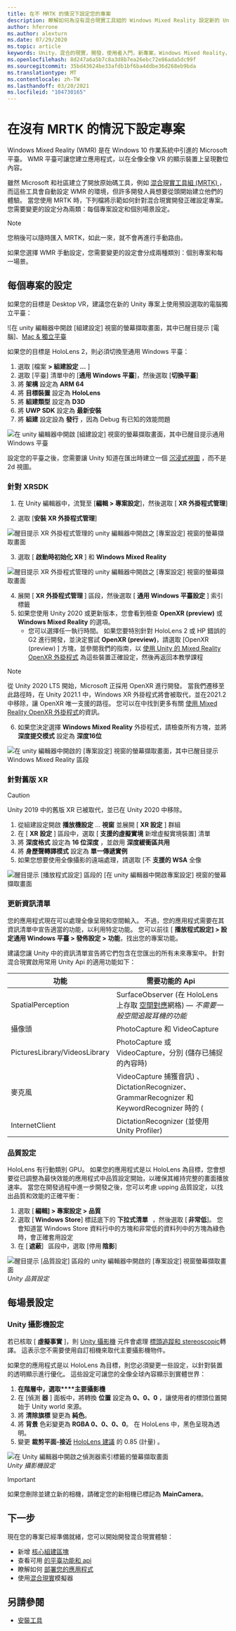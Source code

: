 ```yaml
---
title: 在不 MRTK 的情況下設定您的專案
description: 瞭解如何為沒有混合現實工具組的 Windows Mixed Reality 設定新的 Unity 專案。
author: hferrone
ms.author: alexturn
ms.date: 07/29/2020
ms.topic: article
keywords: Unity，混合的現實，開發，使用者入門，新專案，Windows Mixed Reality，UWP，XR，效能
ms.openlocfilehash: 8d247a6a5b7c8a3d8b7ea26ebc72e86ada5dc99f
ms.sourcegitcommit: 35bd43624be33afdb1bf6ba4ddbe36d268eb9bda
ms.translationtype: MT
ms.contentlocale: zh-TW
ms.lasthandoff: 03/20/2021
ms.locfileid: "104730165"
---
```

# <a name="configuring-your-project-without-mrtk"></a>在沒有 MRTK 的情況下設定專案

Windows Mixed Reality (WMR) 是在 Windows 10 作業系統中引進的 Microsoft 平臺。 WMR 平臺可讓您建立應用程式，以在全像全像 VR 的顯示裝置上呈現數位內容。

雖然 Microsoft 和社區建立了開放原始碼工具，例如 [混合現實工具組 (MRTK) ](https://microsoft.github.io/MixedRealityToolkit-Unity/Documentation/Installation.html) ，而這些工具會自動設定 WMR 的環境，但許多開發人員想要從頭開始建立他們的體驗。  當您使用 MRTK 時，下列檔將示範如何針對混合現實開發正確設定專案。  您需要變更的設定分為兩類：每個專案設定和個別場景設定。

> [!NOTE]
> 您稍後可以隨時匯入 MRTK，如此一來，就不會再進行手動路由。

如果您選擇 WMR 手動設定，您需要變更的設定會分成兩種類別：個別專案和每一場景。

## <a name="per-project-settings"></a>每個專案的設定

如果您的目標是 Desktop VR，建議您在新的 Unity 專案上使用預設選取的電腦獨立平臺：

![在 unity 編輯器中開啟 [組建設定] 視窗的螢幕擷取畫面，其中已醒目提示 [電腦]、[Mac & 獨立平臺](images/wmr-config-img-3.png)

如果您的目標是 HoloLens 2，則必須切換至通用 Windows 平臺：

1.  選取 [檔案 **> 組建設定 ...** ]
2.  選取 [平臺] 清單中的 [**通用 Windows 平臺**]，然後選取 [**切換平臺**]
3.  將 **架構** 設定為 **ARM 64**
4.  將 **目標裝置** 設定為 **HoloLens**
5.  將 **組建類型** 設定為 **D3D**
6.  將 **UWP SDK** 設定為 **最新安裝**
7.  將 **組建** 設定設為 **發行** ，因為 Debug 有已知的效能問題

![在 unity 編輯器中開啟 [組建設定] 視窗的螢幕擷取畫面，其中已醒目提示通用 Windows 平臺](images/wmr-config-img-4.png)

設定您的平臺之後，您需要讓 Unity 知道在匯出時建立一個 [沉浸式視圖](../../design/app-views.md) ，而不是2d 視圖。

### <a name="for-xrsdk"></a>針對 XRSDK 

1. 在 Unity 編輯器中，流覽至 [**編輯 > 專案設定**]，然後選取 [ **XR 外掛程式管理**]

2. 選取 [**安裝 XR 外掛程式管理**]

![醒目提示 XR 外掛程式管理的 unity 編輯器中開啟之 [專案設定] 視窗的螢幕擷取畫面](images/wmr-config-img-5.png)

3. 選取 [ **啟動時初始化 XR** ] 和 **Windows Mixed Reality**

![醒目提示 XR 外掛程式管理的 unity 編輯器中開啟之 [專案設定] 視窗的螢幕擷取畫面](images/wmr-config-img-7.png)

4. 展開 [ **XR 外掛程式管理** ] 區段，然後選取 [ **通用 Windows 平臺設定** ] 索引標籤
5. 如果您使用 Unity 2020 或更新版本，您會看到檢查 **OpenXR (preview)** 或 **Windows Mixed Reality** 的選項。 
    * 您可以選擇任一執行時間。  如果您要特別針對 HoloLens 2 或 HP 錯誤的 G2 進行開發，並決定嘗試 **OpenXR (preview)**，請選取 [OpenXR (preview) ] 方塊，並參閱我們的指南，以 [使用 Unity 的 Mixed Reality OpenXR 外掛程式](openxr-getting-started.md) 為這些裝置正確設定，然後再返回本教學課程

> [!NOTE]
> 從 Unity 2020 LTS 開始，Microsoft 正採用 OpenXR 進行開發。  當我們遷移至此路徑時，在 Unity 2021.1 中，Windows XR 外掛程式將會被取代，並在2021.2 中移除，讓 OpenXR 唯一支援的路徑。 您可以在中找到更多有關 [使用 Mixed Reality OpenXR 外掛程式](openxr-getting-started.md)的資訊。

6. 如果您決定選擇 **Windows Mixed Reality** 外掛程式，請檢查所有方塊，並將 **深度提交模式** 設定為 **深度16位**

![在 unity 編輯器中開啟的 [專案設定] 視窗的螢幕擷取畫面，其中已醒目提示 Windows Mixed Reality 區段](images/wmr-config-img-8.png)

### <a name="for-legacy-xr"></a>針對舊版 XR 

> [!CAUTION]
> Unity 2019 中的舊版 XR 已被取代，並已在 Unity 2020 中移除。

1. 從組建設定開啟 **播放機設定** ... **視窗** 並展開 [ **XR 設定** ] 群組
2. 在 [ **XR 設定** ] 區段中，選取 [ **支援的虛擬實境** 新增虛擬實境裝置] 清單
3. 將 **深度格式** 設定為 **16 位深度** ，並啟用 **深度緩衝區共用**
4. 將 **身歷聲轉譯模式** 設定為 **單一傳遞實例**
5. 如果您想要使用全像攝影的遠端處理，請選取 [不 **支援的 WSA** 全像 

![醒目提示 [播放程式設定] 區段的 [在 unity 編輯器中開啟專案設定] 視窗的螢幕擷取畫面](images/wmr-config-img-9.png)

### <a name="updating-the-manifest"></a>更新資訊清單

您的應用程式現在可以處理全像呈現和空間輸入。 不過，您的應用程式需要在其資訊清單中宣告適當的功能，以利用特定功能。 您可以前往 [ **播放程式設定] > 設定通用 Windows 平臺 > 發佈設定 > 功能**，找出您的專案功能。 

建議您讓 Unity 中的資訊清單宣告將它們包含在您匯出的所有未來專案中。 針對混合現實啟用常用 Unity Api 的適用功能如下：

|  功能  |  需要功能的 Api | 
|----------|----------|
|  SpatialPerception  |  SurfaceObserver (在 HoloLens 上存取 [空間對應](../../design/spatial-mapping.md)網格) &mdash; *不需要一般空間追蹤耳機的功能* | 
|  攝像頭  |  PhotoCapture 和 VideoCapture | 
|  PicturesLibrary/VideosLibrary  |  PhotoCapture 或 VideoCapture，分別 (儲存已捕捉的內容時)  | 
|  麥克風  |  VideoCapture 捕獲音訊) 、DictationRecognizer、GrammarRecognizer 和 KeywordRecognizer 時的 ( | 
|  InternetClient  |  DictationRecognizer (並使用 Unity Profiler)  | 

### <a name="quality-settings"></a>品質設定

HoloLens 有行動類別 GPU。 如果您的應用程式是以 HoloLens 為目標，您會想要從已調整為最快效能的應用程式中品質設定開始，以確保其維持完整的畫面播放速率。  當您在開發過程中進一步開發之後，您可以考慮 upping 品質設定，以找出品質和效能的正確平衡： 

1. 選取 [ **編輯] > 專案設定 > 品質** 
2. 選取 [ **Windows Store**] 標誌底下的 **下拉式清單**   ，然後選取 [ **非常低**]。 您會知道當 Windows Store 資料行中的方塊和非常低的資料列中的方塊為綠色時，會正確套用設定 
3. 在 [ **遮蔽**]   區段中，選取 [停用 **陰影**] 

![醒目提示 [品質設定] 區段的 unity 編輯器中開啟的 [專案設定] 視窗螢幕擷取畫面](images/wmr-config-img-10.png)<br>
*Unity 品質設定*

## <a name="per-scene-settings"></a>每場景設定

### <a name="unity-camera-settings"></a>Unity 攝影機設定

若已核取 [ **虛擬事實** ]，則 [Unity 攝影機](camera-in-unity.md) 元件會處理 [標頭追蹤和 stereoscopic](../platform-capabilities-and-apis/rendering.md)轉譯。 這表示您不需要使用自訂相機來取代主要攝影機物件。

如果您的應用程式是以 HoloLens 為目標，則您必須變更一些設定，以針對裝置的透明顯示進行優化。 這些設定可讓您的全像全球內容顯示到實體世界：

1. **在階層中，選取****主要攝影機**
2. 在 [偵測 **器** ] 面板中，將轉換 **位置** 設定為 **0、0、0** ，讓使用者的標頭位置開始于 Unity world 來源。
3. 將 **清除旗標** 變更為 **純色**。
4. 將 **背景** 色彩變更為 **RGBA 0、0、0、0**。 在 HoloLens 中，黑色呈現為透明。
5. 變更 **裁剪平面-接近** [HoloLens 建議](camera-in-unity.md#clip-planes) 的 0.85 (計量) 。

![在 Unity 編輯器中開啟之偵測器索引標籤的螢幕擷取畫面](images/wmr-config-img-11.png)<br>
*Unity 攝影機設定*

> [!IMPORTANT]
> 如果您刪除並建立新的相機，請確定您的新相機已標記為 **MainCamera**。

## <a name="next-steps"></a>下一步

現在您的專案已經準備就緒，您可以開始開發混合現實體驗：

* 新增 [核心組建區塊](unity-development-overview.md#2-core-building-blocks)
* 查看可用 [的平臺功能和 api](unity-development-overview.md#3-advanced-features)
* 瞭解如何 [部署您的應用程式](../platform-capabilities-and-apis/using-visual-studio.md#)
* 使用[混合現實](../platform-capabilities-and-apis/using-the-windows-mixed-reality-simulator.md)模擬器

## <a name="see-also"></a>另請參閱
* [安裝工具](../install-the-tools.md)